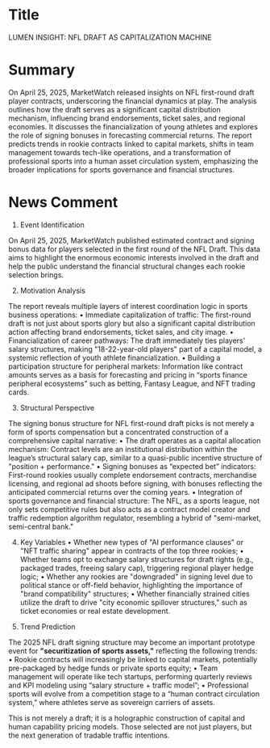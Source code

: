 # Title
LUMEN INSIGHT: NFL DRAFT AS CAPITALIZATION MACHINE

# Summary
On April 25, 2025, MarketWatch released insights on NFL first-round draft player contracts, underscoring the financial dynamics at play. The analysis outlines how the draft serves as a significant capital distribution mechanism, influencing brand endorsements, ticket sales, and regional economies. It discusses the financialization of young athletes and explores the role of signing bonuses in forecasting commercial returns. The report predicts trends in rookie contracts linked to capital markets, shifts in team management towards tech-like operations, and a transformation of professional sports into a human asset circulation system, emphasizing the broader implications for sports governance and financial structures.

# News Comment
1. Event Identification

On April 25, 2025, MarketWatch published estimated contract and signing bonus data for players selected in the first round of the NFL Draft. This data aims to highlight the enormous economic interests involved in the draft and help the public understand the financial structural changes each rookie selection brings.

2. Motivation Analysis

The report reveals multiple layers of interest coordination logic in sports business operations:
   • Immediate capitalization of traffic: The first-round draft is not just about sports glory but also a significant capital distribution action affecting brand endorsements, ticket sales, and city image.
   • Financialization of career pathways: The draft immediately ties players' salary structures, making "18-22-year-old players" part of a capital model, a systemic reflection of youth athlete financialization.
   • Building a participation structure for peripheral markets: Information like contract amounts serves as a basis for forecasting and pricing in “sports finance peripheral ecosystems” such as betting, Fantasy League, and NFT trading cards.

3. Structural Perspective

The signing bonus structure for NFL first-round draft picks is not merely a form of sports compensation but a concentrated construction of a comprehensive capital narrative:
   • The draft operates as a capital allocation mechanism: Contract levels are an institutional distribution within the league’s structural salary cap, similar to a quasi-public incentive structure of "position + performance."
   • Signing bonuses as “expected bet” indicators: First-round rookies usually complete endorsement contracts, merchandise licensing, and regional ad shoots before signing, with bonuses reflecting the anticipated commercial returns over the coming years.
   • Integration of sports governance and financial structure: The NFL, as a sports league, not only sets competitive rules but also acts as a contract model creator and traffic redemption algorithm regulator, resembling a hybrid of "semi-market, semi-central bank."

4. Key Variables
   • Whether new types of "AI performance clauses" or "NFT traffic sharing" appear in contracts of the top three rookies;
   • Whether teams opt to exchange salary structures for draft rights (e.g., packaged trades, freeing salary cap), triggering regional player hedge logic;
   • Whether any rookies are "downgraded" in signing level due to political stance or off-field behavior, highlighting the importance of "brand compatibility" structures;
   • Whether financially strained cities utilize the draft to drive "city economic spillover structures," such as ticket economies or real estate development.

5. Trend Prediction

The 2025 NFL draft signing structure may become an important prototype event for **"securitization of sports assets,"** reflecting the following trends:
   • Rookie contracts will increasingly be linked to capital markets, potentially pre-packaged by hedge funds or private sports equity;
   • Team management will operate like tech startups, performing quarterly reviews and KPI modeling using “salary structure + traffic model”;
   • Professional sports will evolve from a competition stage to a “human contract circulation system,” where athletes serve as sovereign carriers of assets.

This is not merely a draft; it is a holographic construction of capital and human capability pricing models. Those selected are not just players, but the next generation of tradable traffic intentions.

